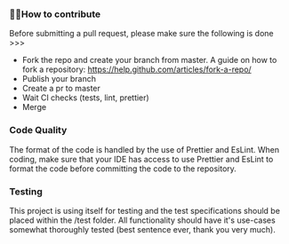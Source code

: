 ### 👨‍💻How to contribute

Before submitting a pull request, please make sure the following is done >>>

- Fork the repo and create your branch from master.
  A guide on how to fork a repository: https://help.github.com/articles/fork-a-repo/
- Publish your branch
- Create a pr to master
- Wait CI checks (tests, lint, prettier)
- Merge

### Code Quality

The format of the code is handled by the use of Prettier and EsLint. When coding, make sure that your IDE has access to use Prettier and EsLint to format the code before committing the code to the repository.

### Testing

This project is using itself for testing and the test specifications should be placed within the /test folder. All functionality should have it's use-cases somewhat thoroughly tested (best sentence ever, thank you very much).
